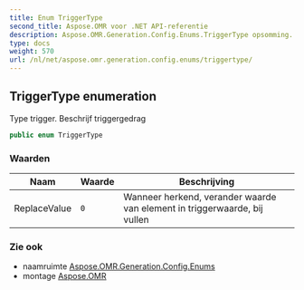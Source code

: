 ```yaml
---
title: Enum TriggerType
second_title: Aspose.OMR voor .NET API-referentie
description: Aspose.OMR.Generation.Config.Enums.TriggerType opsomming. Type trigger. Beschrijf triggergedrag
type: docs
weight: 570
url: /nl/net/aspose.omr.generation.config.enums/triggertype/
---
```

## TriggerType enumeration

Type trigger. Beschrijf triggergedrag

```csharp
public enum TriggerType
```

### Waarden

| Naam | Waarde | Beschrijving |
| --- | --- | --- |
| ReplaceValue | `0` | Wanneer herkend, verander waarde van element in triggerwaarde, bij vullen |

### Zie ook

* naamruimte [Aspose.OMR.Generation.Config.Enums](../../aspose.omr.generation.config.enums/)
* montage [Aspose.OMR](../../)



